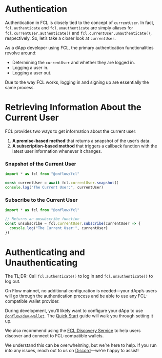 
# Authentication

Authentication in FCL is closely tied to the concept of `currentUser`. In fact, `fcl.authenticate` and `fcl.unauthenticate` are simply aliases for `fcl.currentUser.authenticate()` and `fcl.currentUser.unauthenticate()`, respectively. So, let’s take a closer look at `currentUser`.

As a dApp developer using FCL, the primary authentication functionalities revolve around:

- Determining the `currentUser` and whether they are logged in.
- Logging a user in.
- Logging a user out.

Due to the way FCL works, logging in and signing up are essentially the same process.

# Retrieving Information About the Current User

FCL provides two ways to get information about the current user:

1. **A promise-based method** that returns a snapshot of the user’s data.
2. **A subscription-based method** that triggers a callback function with the latest user information whenever it changes.

### Snapshot of the Current User

```javascript
import * as fcl from "@onflow/fcl"

const currentUser = await fcl.currentUser.snapshot()
console.log("The Current User:", currentUser)
```

### Subscribe to the Current User

```javascript
import * as fcl from "@onflow/fcl"

// Returns an unsubscribe function
const unsubscribe = fcl.currentUser.subscribe(currentUser => {
  console.log("The Current User:", currentUser)
})
```

# Authenticating and Unauthenticating

The TL;DR: Call `fcl.authenticate()` to log in and `fcl.unauthenticate()` to log out.

On Flow mainnet, no additional configuration is needed—your dApp’s users will go through the authentication process and be able to use any FCL-compatible wallet provider.

During development, you’ll likely want to configure your dApp to use [`@onflow/dev-wallet`](https://github.com/onflow/fcl-dev-wallet). The [Quick Start](../../../build/getting-started/fcl-quickstart.md) guide will walk you through setting it up.

We also recommend using the [FCL Discovery Service](discovery.md) to help users discover and connect to FCL-compatible wallets.

We understand this can be overwhelming, but we’re here to help. If you run into any issues, reach out to us on [Discord](https://discord.gg/flow)—we’re happy to assist!